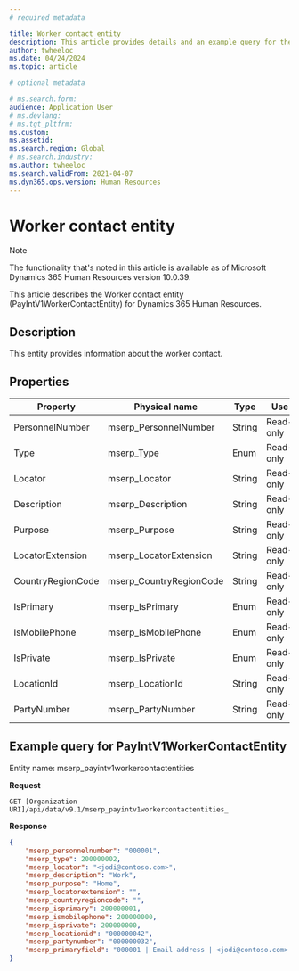 ```yaml
---
# required metadata

title: Worker contact entity
description: This article provides details and an example query for the Worker contact entity in Microsoft Dynamics 365 Human Resources.
author: twheeloc
ms.date: 04/24/2024
ms.topic: article

# optional metadata

# ms.search.form: 
audience: Application User
# ms.devlang: 
# ms.tgt_pltfrm: 
ms.custom: 
ms.assetid: 
ms.search.region: Global
# ms.search.industry: 
ms.author: twheeloc
ms.search.validFrom: 2021-04-07
ms.dyn365.ops.version: Human Resources
---
```


# Worker contact entity

> [!NOTE]
> The functionality that's noted in this article is available as of Microsoft Dynamics 365 Human Resources version 10.0.39.

This article describes the Worker contact entity (PayIntV1WorkerContactEntity) for Dynamics 365 Human Resources.

## Description

This entity provides information about the worker contact.

## Properties

| Property | Physical name | Type | Use | 
|---|---|---|---|
| PersonnelNumber | mserp\_PersonnelNumber | String | Read-only |
| Type | mserp\_Type | Enum | Read-only |
| Locator | mserp\_Locator | String | Read-only |
| Description | mserp\_Description | String | Read-only |
| Purpose | mserp\_Purpose | String | Read-only |
| LocatorExtension | mserp\_LocatorExtension | String | Read-only |
| CountryRegionCode | mserp\_CountryRegionCode | String | Read-only |
| IsPrimary | mserp\_IsPrimary | Enum | Read-only |
| IsMobilePhone | mserp\_IsMobilePhone | Enum | Read-only |
| IsPrivate | mserp\_IsPrivate | Enum | Read-only |
| LocationId | mserp\_LocationId |String | Read-only |
| PartyNumber | mserp\_PartyNumber | String | Read-only |

## Example query for PayIntV1WorkerContactEntity

Entity name: mserp\_payintv1workercontactentities

**Request**

```HTTP
GET [Organization URI]/api/data/v9.1/mserp_payintv1workercontactentities_
```

**Response**

```JSON
{  
    "mserp_personnelnumber": "000001",  
    "mserp_type": 200000002,  
    "mserp_locator": "<jodi@contoso.com>",  
    "mserp_description": "Work",  
    "mserp_purpose": "Home",  
    "mserp_locatorextension": "",  
    "mserp_countryregioncode": "",  
    "mserp_isprimary": 200000001,  
    "mserp_ismobilephone": 200000000,  
    "mserp_isprivate": 200000000,  
    "mserp_locationid": "000000042",  
    "mserp_partynumber": "000000032",  
    "mserp_primaryfield": "000001 | Email address | <jodi@contoso.com> | Work",  
}
```
